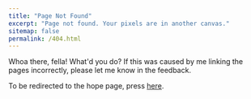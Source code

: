 ```yaml
---
title: "Page Not Found"
excerpt: "Page not found. Your pixels are in another canvas."
sitemap: false
permalink: /404.html
---
```


Whoa there, fella! What'd you do? If this was caused by me linking the pages incorrectly, please let me know in the feedback.

To be redirected to the hope page, press [here](https://Lightdrifter.github.io/home/).
